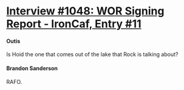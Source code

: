 # [Interview #1048: WOR Signing Report - IronCaf, Entry #11](https://www.theoryland.com/intvmain.php?i=1048#11)

#### Outis

Is Hoid the one that comes out of the lake that Rock is talking about?

#### Brandon Sanderson

RAFO.

